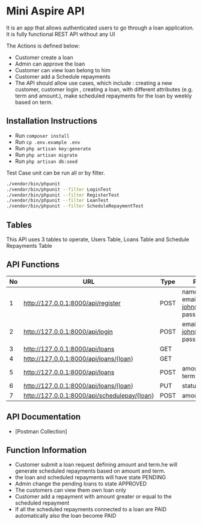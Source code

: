 
# Mini Aspire API

It is an app that allows authenticated users to go through a loan application. It is fully functional REST API without any UI

The Actions is defined below:

- Customer create a loan
- Admin can approve the loan
- Customer can view loan belong to him
- Customer add a Schedule repayments
-  The API should allow  use cases, which include : creating a new customer, customer login , creating a loan, with different attributes (e.g. term and amount.),  make scheduled repayments for the loan by weekly based on term.

 
## Installation Instructions

- Run `composer install`
- Run `cp .env.example .env`
- Run `php artisan key:generate`
- Run `php artisan migrate`
- Run `php artisan db:seed`


Test Case unit can be run all or by filter.
```bash
./vendor/bin/phpunit
./vendor/bin/phpunit --filter LoginTest
./vendor/bin/phpunit --filter RegisterTest
./vendor/bin/phpunit --filter LoanTest
./vendor/bin/phpunit --filter ScheduleRepaymentTest
```
## Tables

This API uses 3 tables to operate, Users Table, Loans Table and Schedule Repayments Table
 

## API Functions

No | URL | Type |  Parameters
-----| ------------| -- |---------
1 | http://127.0.0.1:8000/api/register | POST | name: John <br> email: john@example.com <br> password: john
2 | http://127.0.0.1:8000/api/login | POST | email: john@example.com <br> password: john
3 | http://127.0.0.1:8000/api/loans | GET
4 | http://127.0.0.1:8000/api/loans/{loan} | GET | 
5 | http://127.0.0.1:8000/api/loans | POST | amount: 30000 <br> term: 3 
6 | http://127.0.0.1:8000/api/loans/{loan} | PUT | status: APPROVED
7 | http://127.0.0.1:8000/api/schedulepay/{loan}| POST | amount: 10000

## API Documentation

- [Postman Collection]

## Function Information

- Customer submit a loan request defining amount and term.he will generate scheduled repayments based on amount and term.
- the loan and scheduled repayments will have state PENDING
- Admin change the pending loans to state APPROVED
- The customers can view them own loan only
- Customer add a repayment with amount greater or equal to the scheduled repayment
- If all the scheduled repayments connected to a loan are PAID automatically also the loan become PAID
